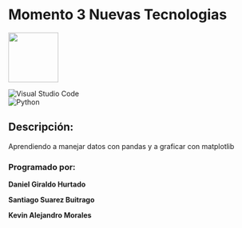 # Momento 3 Nuevas Tecnologias

<p>
  <img widht="100" height="100" src="https://user-images.githubusercontent.com/117608208/221367825-94644cb5-e681-4388-93be-1f48e28eacc5.png">
</p>

![Visual Studio Code](https://img.shields.io/badge/Visual%20Studio%20Code-0078d7.svg?style=for-the-badge&logo=visual-studio-code&logoColor=white)   
![Python](https://img.shields.io/badge/python-3670A0?style=for-the-badge&logo=python&logoColor=ffdd54)

## Descripción:
Aprendiendo a manejar datos con pandas y a graficar con matplotlib

### Programado por: 

**Daniel Giraldo Hurtado**

**Santiago Suarez Buitrago**   

**Kevin Alejandro Morales**   

